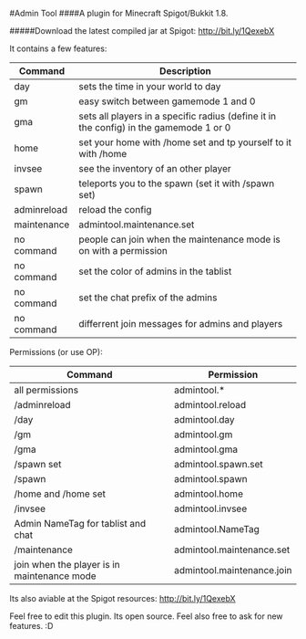 #Admin Tool
####A plugin for Minecraft Spigot/Bukkit 1.8.

#####Download the latest compiled jar at Spigot: http://bit.ly/1QexebX

It contains a few features:

| Command | Description |
| --- | --- |
| day | sets the time in your world to day |
| gm | easy switch between gamemode 1 and 0 |
| gma | sets all players in a specific radius (define it in the config) in the gamemode 1 or 0 |
| home | set your home with /home set and tp yourself to it with /home |
| invsee | see the inventory of an other player |
| spawn | teleports you to the spawn (set it with /spawn set) |
| adminreload | reload the config |
| maintenance | admintool.maintenance.set |
| no command | people can join when the maintenance mode is on with a permission |
| no command | set the color of admins in the tablist |
| no command | set the chat prefix of the admins |
| no command | differrent join messages for admins and players |

Permissions (or use OP):

| Command | Permission |
| --- | --- |
| all permissions | admintool.* |
| /adminreload | admintool.reload |
| /day | admintool.day |
| /gm | admintool.gm |
| /gma | admintool.gma |
| /spawn set | admintool.spawn.set |
| /spawn | admintool.spawn |
| /home and /home set | admintool.home |
| /invsee | admintool.invsee |
| Admin NameTag for tablist and chat | admintool.NameTag |
| /maintenance | admintool.maintenance.set |
| join when the player is in maintenance mode | admintool.maintenance.join |


Its also aviable at the Spigot resources: http://bit.ly/1QexebX



Feel free to edit this plugin. Its open source.
Feel also free to ask for new features. :D
